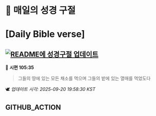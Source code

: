 # 🙏 매일의 성경 구절
# [Daily Bible verse]
## [![README에 성경구절 업데이트](https://github.com/DONGSUKA/first_test/actions/workflows/update-readme-bible.yml/badge.svg)](https://github.com/DONGSUKA/first_test/actions/workflows/update-readme-bible.yml)
<!-- START_BIBLE_VERSE -->
📖 **시편 105:35**
> 그들의 땅에 있는 모든 채소를 먹으며 그들의 밭에 있는 열매를 먹었도다

🕊️ _업데이트 시각: 2025-09-20 19:58:30 KST_
  <!-- END_BIBLE_VERSE -->
## GITHUB_ACTION
